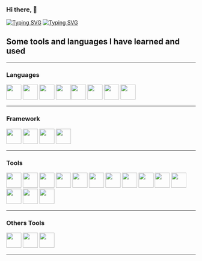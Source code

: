 ### Hi there, 👋


[![Typing SVG](https://readme-typing-svg.demolab.com?font=Fira+Code&duration=200&pause=1050&color=2CF77E&multiline=true&random=false&width=1000&height=400&lines=.%2F%24%24%24%24%24%24++%2F%24%24%24%24%24%24%2F%24%24%24%24%24%24%24%24+.%2F%24%24..%2F%24%24%2F.%24%24+++%2F.%24%24+%2F%24%24%24%24%24%24%24+;%2F+%24%24__++%24%24%7C_++%24%24_%2F%7C__++%24%24__%2F%7C+.%24%24++%7C+%24%24%7C+%24%24++%7C+%24%24%7C+%24%24__++%24%24;%7C+%24%24++%5C__%2F++%7C+%24%24++%7C...+%24%24+++%7C..+.%24%24++%7C+%24%24%7C+%24%24++%7C+%24%24%7C+%24%24++%5C+%24%24;%7C+%24%24+%2F%24%24%24%24%7C+%24%24+++%7C...+%24%24+++%7C...%24%24%24%24%24%24%24%24%7C+%24%24++%7C+%24%24%7C+%24%24%24%24%24%24.;%7C+%24%24%7C_++%24%24++%7C+%24%24++%7C...+%24%24+++%7C.+..%24%24__++%24%24%7C+%24%24++%7C+%24%24%7C+%24%24__++%24%24;%7C+%24%24++%5C+%24%24++%7C+%24%24+++++%7C...+%24%24+++%7C...+%24%24++%7C+%24%24%7C+%24%24++%7C+%24%24%7C+%24%24++%5C+%24%24;%7C++%24%24%24%24%24%24%2F+%2F%24%24%24%24%24%24+++%7C+%24%24+++%7C...+%24%24++%7C+%24%24%7C++%24%24%24%24%24%24%2F%7C+%24%24%24%24%24%24%2F;+%5C______%2F+%7C______%2F+++%7C__%2F+++%7C__%2F++%7C__%2F+%5C______%2F+%7C_______%2F+)](https://git.io/typing-svg)
[![Typing SVG](https://readme-typing-svg.demolab.com?font=Fira+Code&pause=2000&color=2CF77E&random=false&width=435&lines=Hi%2C+It's+Marc+developer+Frontend;I+like+also+the+Backend)](https://git.io/typing-svg)


## Some tools and languages I have learned and used
______________________________________
### Languages

<img width="40px" src="https://cdn.jsdelivr.net/gh/devicons/devicon@latest/icons/javascript/javascript-original.svg" />          <img width="40px" src="https://cdn.jsdelivr.net/gh/devicons/devicon@latest/icons/php/php-original.svg" />          <img width="40px" src="https://cdn.jsdelivr.net/gh/devicons/devicon@latest/icons/python/python-original.svg" />          <img width="40px" src="https://cdn.jsdelivr.net/gh/devicons/devicon@latest/icons/java/java-original-wordmark.svg" /><img width="40px" src="https://cdn.jsdelivr.net/gh/devicons/devicon@latest/icons/html5/html5-original-wordmark.svg" />          <img width="40px" src="https://cdn.jsdelivr.net/gh/devicons/devicon@latest/icons/css3/css3-original-wordmark.svg" />          <img width="40px" src="https://cdn.jsdelivr.net/gh/devicons/devicon@latest/icons/mysql/mysql-original-wordmark.svg" />          <img width="40px" src="https://cdn.jsdelivr.net/gh/devicons/devicon@latest/icons/git/git-original.svg" />

_______________________________________
### Framework

<img width="40px" src="https://cdn.jsdelivr.net/gh/devicons/devicon@latest/icons/bootstrap/bootstrap-original-wordmark.svg" />          <img width="40px" src="https://cdn.jsdelivr.net/gh/devicons/devicon@latest/icons/vuejs/vuejs-original-wordmark.svg" />          <img width="40px" src="https://cdn.jsdelivr.net/gh/devicons/devicon@latest/icons/laravel/laravel-original-wordmark.svg" />          <img width="40px" src="https://cdn.jsdelivr.net/gh/devicons/devicon@latest/icons/spring/spring-original-wordmark.svg" />

_______________________________________
### Tools

<img width="40px" src="https://cdn.jsdelivr.net/gh/devicons/devicon@latest/icons/webstorm/webstorm-original.svg" />          <img width="40px" src="https://cdn.jsdelivr.net/gh/devicons/devicon@latest/icons/phpstorm/phpstorm-original.svg" />          <img  width="40px" src="https://cdn.jsdelivr.net/gh/devicons/devicon@latest/icons/vscode/vscode-original-wordmark.svg" />          <img width="40px" src="https://cdn.jsdelivr.net/gh/devicons/devicon@latest/icons/postman/postman-original.svg" />          <img width="40px" src="https://cdn.jsdelivr.net/gh/devicons/devicon@latest/icons/insomnia/insomnia-original.svg" />          <img width="40px" src="https://cdn.jsdelivr.net/gh/devicons/devicon@latest/icons/figma/figma-original.svg" />          <img width="40px" src="https://cdn.jsdelivr.net/gh/devicons/devicon@latest/icons/mariadb/mariadb-original-wordmark.svg" />          <img width="40px" src="https://cdn.jsdelivr.net/gh/devicons/devicon@latest/icons/vim/vim-original.svg" />      <img width="40px" src="https://cdn.jsdelivr.net/gh/devicons/devicon@latest/icons/nginx/nginx-original.svg" />          <img width="40px" src="https://cdn.jsdelivr.net/gh/devicons/devicon@latest/icons/npm/npm-original-wordmark.svg" />          <img width="40px" src="https://cdn.jsdelivr.net/gh/devicons/devicon@latest/icons/powershell/powershell-original.svg" />         <img width="40px" src="https://cdn.jsdelivr.net/gh/devicons/devicon@latest/icons/github/github-original.svg" />        <img width="40px" src="https://cdn.jsdelivr.net/gh/devicons/devicon@latest/icons/gitlab/gitlab-original.svg" />    <img width="40px" src="https://cdn.jsdelivr.net/gh/devicons/devicon@latest/icons/composer/composer-original.svg" />



________________________________________
### Others Tools

<img width="40px" src="https://cdn.jsdelivr.net/gh/devicons/devicon@latest/icons/slack/slack-original.svg" />          <img width="40px" src="https://cdn.jsdelivr.net/gh/devicons/devicon@latest/icons/notion/notion-original.svg" />    <img width="40px" src="https://cdn.jsdelivr.net/gh/devicons/devicon@latest/icons/canva/canva-original.svg" />



_________________________________________














          

<!--
**MarcBoillot/MarcBoillot** is a ✨ _special_ ✨ repository because its `README.md` (this file) appears on your GitHub profile.

Here are some ideas to get you started:

- 🔭 I’m currently working on ...
- 🌱 I’m currently learning ...
- 👯 I’m looking to collaborate on ...
- 🤔 I’m looking for help with ...
- 💬 Ask me about ...
- 📫 How to reach me: ...
- 😄 Pronouns: ...
- ⚡ Fun fact: ...
-->
